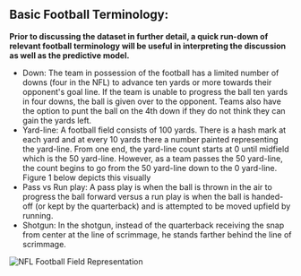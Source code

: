 ## Basic Football Terminology:

__Prior to discussing the dataset in further detail, a quick run-down of relevant football terminology will be useful in interpreting the discussion as well as the predictive model.__
* Down: The team in possession of the football has a limited number of downs (four in the NFL) to advance ten yards or more towards their opponent's goal line. If the team is unable to progress the ball ten yards in four downs, the ball is given over to the opponent. Teams also have the option to punt the ball on the 4th down if they do not think they can gain the yards left.
* Yard-line: A football field consists of 100 yards. There is a hash mark at each yard and at every 10 yards there a number painted representing the yard-line. From one end, the yard-line count starts at 0 until midfield which is the 50 yard-line. However, as a team passes the 50 yard-line, the count begins to go from the 50 yard-line down to the 0 yard-line. Figure 1 below depicts this visually
* Pass vs Run play:  A pass play is when the ball is thrown in the air to progress the ball forward versus a run play is when the ball is handed-off (or kept by the quarterback) and is attempted to be moved upfield by running.
* Shotgun: In the shotgun, instead of the quarterback receiving the snap from center at the line of scrimmage, he stands farther behind the line of scrimmage.
 
![NFL Football Field Representation](https://upload.wikimedia.org/wikipedia/commons/thumb/c/c5/AmFBfield.svg/400px-AmFBfield.svg.png)
